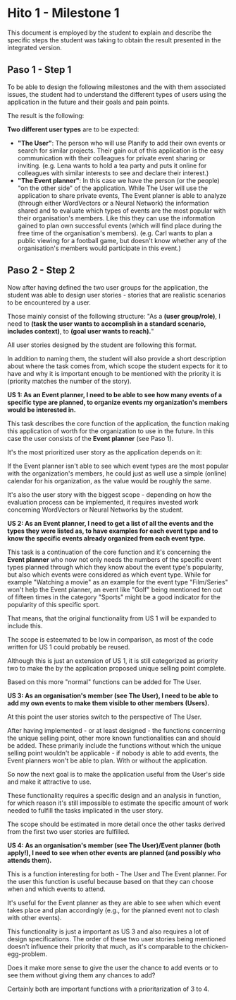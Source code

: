 # Hito 1 - Milestone 1
This document is employed by the student to explain and describe the specific steps the student was taking to obtain the result presented in the integrated version.

## Paso 1 - Step 1
To be able to design the following milestones and the with them associated issues, the student had to understand the different types of users using the application in the future and their goals and pain points.

The result is the following:

**Two different user types** are to be expected:

- **"The User"**: The person who will use Planify to add their own events or search for similar projects. Their gain out of this application is the easy communication with their colleagues for private event sharing or inviting. (e.g. Lena wants to hold a tea party and puts it online for colleagues with similar interests to see and declare their interest.)
- **"The Event planner"**: In this case we have the person (or the people) "on the other side" of the application. While The User will use the application to share private events, The Event planner is able to analyze (through either WordVectors or a Neural Network) the information shared and to evaluate which types of events are the most popular with their organisation's members. Like this they can use the information gained to plan own successful events (which will find place during the free time of the organisation's members). (e.g. Carl wants to plan a public viewing for a football game, but doesn't know whether any of the organisation's members would participate in this event.)

## Paso 2 - Step 2

Now after having defined the two user groups for the application, the student was able to design user stories - stories that are realistic scenarios to be encountered by a user.

Those mainly consist of the following structure:
"As a **(user group/role)**, I need to **(task the user wants to accomplish in a standard scenario, includes context)**, to **(goal user wants to reach).**"

All user stories designed by the student are following this format.

In addition to naming them, the student will also provide a short description about where the task comes from, which scope the student expects for it to have and why it is important enough to be mentioned with the priority it is (priority matches the number of the story).

**US 1: As an Event planner, I need to be able to see how many events of a specific type are planned, to organize events my organization's members would be interested in.**

This task describes the core function of the application, the function making this application of worth for the organization to use in the future. In this case the user consists of the **Event planner** (see Paso 1). 

It's the most prioritized user story as the application depends on it:

If the Event planner isn't able to see which event types are the most popular with the organization's members, he could just as well use a simple (online) calendar for his organization, as the value would be roughly the same.

It's also the user story with the biggest scope - depending on how the evaluation process can be implemented, it requires invested work concerning WordVectors or Neural Networks by the student.

**US 2: As an Event planner, I need to get a list of all the events and the types they were listed as, to have examples for each event type and to know the specific events already organized from each event type.**

This task is a continuation of the core function and it's concerning the **Event planner** who now not only needs the numbers of the specific event types planned through which they know about the event type's popularity, but also which events were considered as which event type.
While for example "Watching a movie" as an example for the event type "Film/Series" won't help the Event planner, an event like "Golf" being mentioned ten out of fifteen times in the category "Sports" might be a good indicator for the popularity of this specific sport.

That means, that the original functionality from US 1 will be expanded to include this.

The scope is esteemated to be low in comparison, as most of the code written for US 1 could probably be reused.

Although this is just an extension of US 1, it is still categorized as priority two to make the by the application proposed unique selling point complete. 

Based on this more "normal" functions can be added for The User.

**US 3: As an organisation's member (see The User), I need to be able to add my own events to make them visible to other members (Users).**

At this point the user stories switch to the perspective of The User.

After having implemented - or at least designed - the functions concerning the unique selling point, other more known functionalities can and should be added.
These primarily include the functions without which the unique selling point wouldn't be applicable - if nobody is able to add events, the Event planners won't be able to plan. With or without the application.

So now the next goal is to make the application useful from the User's side and make it attractive to use.

These functionality requires a specific design and an analysis in function, for which reason it's still impossible to estimate the specific amount of work needed to fulfill the tasks implicated in the user story.

The scope should be estimated in more detail once the other tasks derived from the first two user stories are fulfilled.

**US 4: As an organisation's member (see The User)/Event planner (both apply!), I need to see when other events are planned (and possibly who attends them).**

This is a function interesting for both - The User and The Event planner. For the user this function is useful because based on that they can choose when and which events to attend. 

It's useful for the Event planner as they are able to see when which event takes place and plan accordingly (e.g., for the planned event not to clash with other events).

This functionality is just a important as US 3 and also requires a lot of design specifications. 
The order of these two user stories being mentioned doesn't influence their priority that much, as it's comparable to the chicken-egg-problem.

Does it make more sense to give the user the chance to add events or to see them without giving them any chances to add?

Certainly both are important functions with a prioritarization of 3 to 4.